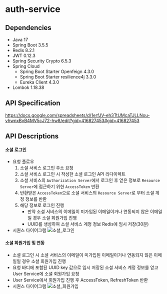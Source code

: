 # auth-service

## Dependencies
- Java 17
- Spring Boot 3.5.5
- Redis 8.2.1
- JWT 0.12.3
- Spring Security Crypto 6.5.3
- Spring Cloud
  - Spring Boot Starter Openfeign 4.3.0
  - Spring Boot Starter resilience4j 3.3.0
  - Eureka Client 4.3.0
- Lombok 1.18.38

## API Specification

https://docs.google.com/spreadsheets/d/1erfJV-eh3TtUMcaTJLLNou-vhwnxBvB4MV5cJ72-hw8/edit?gid=416827453#gid=416827453

## API Descriptions

#### 소셜 로그인
- 요청 플로우
  1. 소셜 서비스 로그인 주소 요청
  2. 소셜 서비스 로그인 시 작성한 소셜 로그인 API 리다이렉트
  3. 소셜 서비스의 `Authorization Server`에서 로그인 후 얻은 정보로 `Resource Server`에 접근하기 위한 `AccessToken` 반환
  4. 반환받은 `AccessToken`으로 소셜 서비스의 `Resource Server`로 부터 소셜 계정 정보를 반환
  5. 해당 정보로 로그인 진행
     - 만약 소셜 서비스의 이메일이 미가입된 이메일이거나 연동되지 않은 이메일일 경우 소셜 회원가입 진행
     - UUID를 생성하여 소셜 서비스 계정 정보 Redis에 임시 저장(30분)
- 시퀀스 다이어그램
    ![소셜_로그인](https://img1.daumcdn.net/thumb/R1280x0/?scode=mtistory2&fname=https%3A%2F%2Fblog.kakaocdn.net%2Fdna%2Fb2fci8%2FbtsQZlMT7G5%2FAAAAAAAAAAAAAAAAAAAAALF7T_Z5QlmY3lxbLppCQLcW_vDGTdYDnL5GrwobZPiu%2Fimg.png%3Fcredential%3DyqXZFxpELC7KVnFOS48ylbz2pIh7yKj8%26expires%3D1761922799%26allow_ip%3D%26allow_referer%3D%26signature%3DVvhAl8U0p9sCXahPoxDI68Nd9T0%253D)

#### 소셜 회원가입 및 연동
- 소셜 로그인 시 소셜 서비스의 이메일이 미가입된 이메일이거나 연동되지 않은 이메일일 경우 소셜 회원가입 진행
- 요청 바디에 포함된 UUID key 값으로 임시 저장된 소셜 서비스 계정 정보를 얻고 User Service에 소셜 회원가입 요청
- User Service에서 회원가입 진행 후 AccessToken, RefreshToken 반환
- 시퀀스 다이어그램
  ![소셜_회원가입](https://img1.daumcdn.net/thumb/R1280x0/?scode=mtistory2&fname=https%3A%2F%2Fblog.kakaocdn.net%2Fdna%2FcZgJJ5%2FbtsQ1xFl380%2FAAAAAAAAAAAAAAAAAAAAAAMl-38FqGNzDaTJnqjusUFX2iJEoC_PFDrC7xO13yKP%2Fimg.png%3Fcredential%3DyqXZFxpELC7KVnFOS48ylbz2pIh7yKj8%26expires%3D1761922799%26allow_ip%3D%26allow_referer%3D%26signature%3Dk0MmWHSZzOGJAO6g1gtSYvp0mY4%253D)